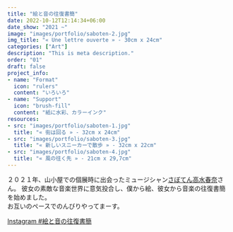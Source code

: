 ```yaml
---
title: "絵と音の往復書簡"
date: 2022-10-12T12:14:34+06:00
date_show: "2021 ~"
image: "images/portfolio/saboten-2.jpg"
img_title: "« Une lettre ouverte » - 30cm x 24cm"
categories: ["Art"]
description: "This is meta description."
order: "01"
draft: false
project_info:
- name: "Format"
  icon: "rulers"
  content: "いろいろ"
- name: "Support"
  icon: "brush-fill"
  content: "紙に水彩、カラーインク"
resources:
- src: "images/portfolio/saboten-1.jpg"
  title: "« 街は回る » - 32cm x 24cm"
- src: "images/portfolio/saboten-3.jpg"
  title: "« 新しいスニーカーで散歩 » - 32cm x 22cm"
- src: "images/portfolio/saboten-4.jpg"
  title: "« 風の往く先 » - 21cm x 29,7cm"
---
```

２０２１年、山小屋での個展時に出会ったミュージシャン[さぼてん高水春奈](http://takamizuharuna.com)さん。
彼女の素敵な音楽世界に意気投合し、僕から絵、彼女から音楽の往復書簡を始めました。  
お互いのペースでのんびりやってまーす。

[Instagram #絵と音の往復書簡](https://www.instagram.com/explore/tags/絵と音の往復書簡/?hl=undefined)
